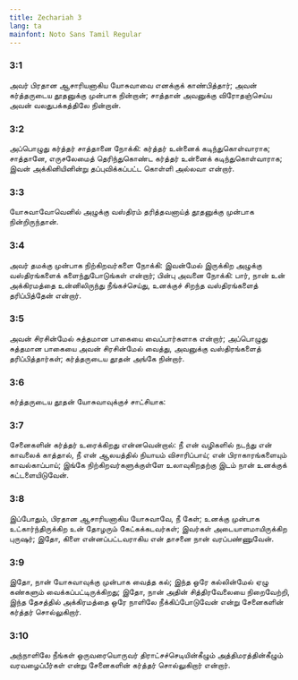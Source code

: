 ```yaml
---
title: Zechariah 3
lang: ta
mainfont: Noto Sans Tamil Regular
---
```


###  3:1

அவர் பிரதான ஆசாரியனாகிய யோசுவாவை எனக்குக் காண்பித்தார்; அவன் கர்த்தருடைய தூதனுக்கு முன்பாக நின்றான்; சாத்தான் அவனுக்கு விரோதஞ்செய்ய அவன் வலதுபக்கத்திலே நின்றான்.

###  3:2

அப்பொழுது கர்த்தர் சாத்தானை நோக்கி: கர்த்தர் உன்னைக் கடிந்துகொள்வாராக; சாத்தானே, எருசலேமைத் தெரிந்துகொண்ட கர்த்தர் உன்னைக் கடிந்துகொள்வாராக; இவன் அக்கினியினின்று தப்புவிக்கப்பட்ட கொள்ளி அல்லவா என்றார்.

###  3:3

யோசுவாவோவெனில் அழுக்கு வஸ்திரம் தரித்தவனாய்த் தூதனுக்கு முன்பாக நின்றிருந்தான்.

###  3:4

அவர் தமக்கு முன்பாக நிற்கிறவர்களை நோக்கி: இவன்மேல் இருக்கிற அழுக்கு வஸ்திரங்களைக் களைந்துபோடுங்கள் என்றார்; பின்பு அவனை நோக்கி: பார், நான் உன் அக்கிரமத்தை உன்னிலிருந்து நீங்கச்செய்து, உனக்குச் சிறந்த வஸ்திரங்களைத் தரிப்பித்தேன் என்றார்.

###  3:5

அவன் சிரசின்மேல் சுத்தமான பாகையை வைப்பார்களாக என்றார்; அப்பொழுது சுத்தமான பாகையை அவன் சிரசின்மேல் வைத்து, அவனுக்கு வஸ்திரங்களைத் தரிப்பித்தார்கள்; கர்த்தருடைய தூதன் அங்கே நின்றார்.

###  3:6

கர்த்தருடைய தூதன் யோசுவாவுக்குச் சாட்சியாக:

###  3:7

சேனைகளின் கர்த்தர் உரைக்கிறது என்னவென்றால்: நீ என் வழிகளில் நடந்து என் காவலைக் காத்தால், நீ என் ஆலயத்தில் நியாயம் விசாரிப்பாய்; என் பிராகாரங்களையும் காவல்காப்பாய்; இங்கே நிற்கிறவர்களுக்குள்ளே உலாவுகிறதற்கு இடம் நான் உனக்குக் கட்டளையிடுவேன்.

###  3:8

இப்போதும், பிரதான ஆசாரியனாகிய யோசுவாவே, நீ கேள்; உனக்கு முன்பாக உட்கார்ந்திருக்கிற உன் தோழரும் கேட்கக்கடவர்கள்; இவர்கள் அடையாளமாயிருக்கிற புருஷர்; இதோ, கிளை என்னப்பட்டவராகிய என் தாசனை நான் வரப்பண்ணுவேன்.

###  3:9

இதோ, நான் யோசுவாவுக்கு முன்பாக வைத்த கல்; இந்த ஒரே கல்லின்மேல் ஏழு கண்களும் வைக்கப்பட்டிருக்கிறது; இதோ, நான் அதின் சித்திரவேலையை நிறைவேற்றி, இந்த தேசத்தில் அக்கிரமத்தை ஒரே நாளிலே நீக்கிப்போடுவேன் என்று சேனைகளின் கர்த்தர் சொல்லுகிறார்.

###  3:10

அந்நாளிலே நீங்கள் ஒருவரையொருவர் திராட்சச்செடியின்கீழும் அத்திமரத்தின்கீழும் வரவழைப்பீர்கள் என்று சேனைகளின் கர்த்தர் சொல்லுகிறார் என்றார்.

